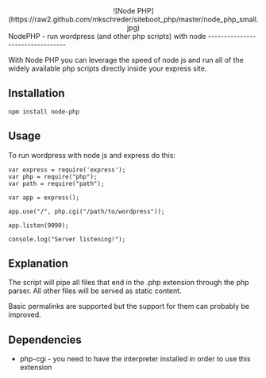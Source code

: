 <center>![Node PHP](https://raw2.github.com/mkschreder/siteboot_php/master/node_php_small.jpg)</center>
NodePHP - run wordpress (and other php scripts) with node
---------------------------------

With Node PHP you can leverage the speed of node js and run all of the widely available php scripts directly inside your express site. 

Installation
------------

	npm install node-php
	
Usage
-----

To run wordpress with node js and express do this: 

	var express = require('express');
	var php = require("php"); 
	var path = require("path"); 
	
	var app = express();
	
	app.use("/", php.cgi("/path/to/wordpress")); 

	app.listen(9090);

	console.log("Server listening!"); 

Explanation
-----------

The script will pipe all files that end in the .php extension through the php parser. All other files will be served as static content. 

Basic permalinks are supported but the support for them can probably be improved. 

Dependencies
------------

* php-cgi - you need to have the interpreter installed in order to use this extension
